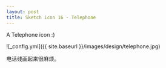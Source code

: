 ```yaml
---
layout: post
title: Sketch icon 16 - Telephone
---
```


A Telephone icon :)

![_config.yml]({{ site.baseurl }}/images/design/telephone.jpg)

电话线画起来很麻烦。